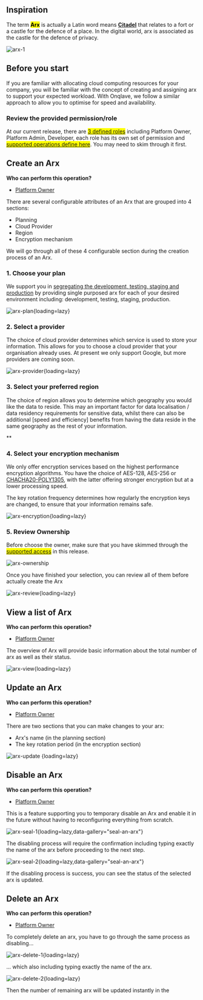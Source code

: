 
## **Inspiration**

The term <mark>**Arx**</mark> is actually a Latin word means [**Citadel**](https://en.wikipedia.org/wiki/Arx_(Roman)#:~:text=Arx%20is%20a%20Latin%20word%20meaning%20%22citadel%22.) that relates to a fort or a castle for the defence of a place. In the digital world, arx is associated as the castle for the defence of privacy.

![arx-1](https://t36712295.p.clickup-attachments.com/t36712295/b5404ed7-d590-41b5-9fc7-fea9588782cb/arx-2%20(1).jpg)

## **Before you start**

If you are familiar with allocating cloud computing resources for your company, you will be familiar with the concept of creating and assigning arx to support your expected workload. With Onqlave, we follow a similar approach to allow you to optimise for speed and availability.

### **Review the provided permission/role**

At our current release, there are <mark>[3 defined roles](../../platform/access.md)</mark> including Platform Owner, Platform Admin, Developer, each role has its own set of permission and <mark>[supported operations define here](../../platform/access.md)</mark>. You may need to skim through it first.

## **Create an Arx**

**Who can perform this operation?**

- [Platform Owner](../../platform/access/#1-platform-owner)

There are several configurable attributes of an Arx that are grouped into 4 sections:

- Planning
- Cloud Provider
- Region
- Encryption mechanism

We will go through all of these 4 configurable section during the creation process of an Arx.

### **1. Choose your plan**

We support you in [segregating the development, testing, staging and production](https://www.isms.online/iso-27002/control-8-31-separation-of-development-test-and-production-environments/#purpose) by providing single purposed arx for each of your desired environment including: development, testing, staging, production.

![arx-plan](https://t36712295.p.clickup-attachments.com/t36712295/90cb27dd-6df2-427c-b33f-f5c9ca1c943a/arx-2.png){loading=lazy}

### **2. Select a provider**

The choice of cloud provider determines which service is used to store your information. This allows for you to choose a cloud provider that your organisation already uses. At present we only support Google, but more providers are coming soon.

![arx-provider](https://t36712295.p.clickup-attachments.com/t36712295/ef20bef2-a39e-44e5-a005-91b5a0899a01/arx-999.png){loading=lazy}

### **3. Select your preferred region**

The choice of region allows you to determine which geography you would like the data to reside. This may an important factor for data localisation / data residency requirements for sensitive data, whilst there can also be additional [speed and efficiency] benefits from having the data reside in the same geography as the rest of your information.

**
### **4. Select your encryption mechanism**

We only offer encryption services based on the highest performance encryption algorithms. You have the choice of AES-128, AES-256 or [CHACHA20-POLY1305](https://www.rfc-editor.org/rfc/rfc7539), with the latter offering stronger encryption but at a lower processing speed.

The key rotation frequency determines how regularly the encryption keys are changed, to ensure that your information remains safe. 

![arx-encryption](https://t36712295.p.clickup-attachments.com/t36712295/e8b7d50d-8873-40f8-b7e4-2ee8ed343834/arx-2%20(1).png){loading=lazy}

### **5. Review Ownership**

Before choose the owner, make sure that you have skimmed through the <mark>[supported access](../../platform/access)</mark> in this release.

![arx-ownership](https://t36712295.p.clickup-attachments.com/t36712295/14a22a83-1589-4b04-8b18-fb64b6adcafa/arx-2%20(2).png)

Once you have finished your selection, you can review all of them before actually create the Arx

![arx-review](https://t36712295.p.clickup-attachments.com/t36712295/1f331684-23da-419a-9cc0-b56e681de611/arx-2%20(3).png){loading=lazy}

## **View a list of Arx**

**Who can perform this operation?**

- [Platform Owner](../../platform/access/#1-platform-owner)

The overview of Arx will provide basic information about the total number of arx as well as their status.

![arx-view](https://t36712295.p.clickup-attachments.com/t36712295/dbb412a8-6071-474e-9375-380b27e0efdf/arx-2%20(4).png){loading=lazy}

## **Update an Arx**

**Who can perform this operation?**

- [Platform Owner](../../platform/access/#1-platform-owner)

There are two sections that you can make changes to your arx:

- Arx's name (in the planning section)
- The key rotation period (in the encryption section)

![arx-update](https://t36712295.p.clickup-attachments.com/t36712295/6ae882ab-752d-4f54-84cf-c0b51e770de8/arx-2%20(5).png) {loading=lazy}

## **Disable an Arx**
**Who can perform this operation?**

- [Platform Owner](../../platform/access/#1-platform-owner)

This is a feature supporting you to temporary disable an Arx and enable it in the future without having to reconfiguring everything from scratch.

![arx-seal-1](https://t36712295.p.clickup-attachments.com/t36712295/18766b61-5565-4059-983f-561dd023e84e/arx-2%20(6).png){loading=lazy,data-gallery="seal-an-arx"}

The disabling process will require the confirmation including typing exactly the name of the arx before proceeding to the next step.

![arx-seal-2](https://t36712295.p.clickup-attachments.com/t36712295/bbb55952-f71e-4cb7-95b7-e31febfbb645/arx-2%20(7).png){loading=lazy,data-gallery="seal-an-arx"}

If the disabling process is success, you can see the status of the selected arx is updated.

## **Delete an Arx**

**Who can perform this operation?**

- [Platform Owner](../../platform/access/#1-platform-owner)

To completely delete an arx, you have to go through the same process as disabling...

![arx-delete-1](https://t36712295.p.clickup-attachments.com/t36712295/9b173952-24c6-47d8-bdb4-021418567cf8/arx-2%20(9).png){loading=lazy}

... which also including typing exactly the name of the arx.

![arx-delete-2](https://t36712295.p.clickup-attachments.com/t36712295/8185d2c1-a422-4a2a-b00a-ec4b5c96c8a1/arx-2%20(10).png){loading=lazy}

Then the number of remaining arx will be updated instantly in the 
